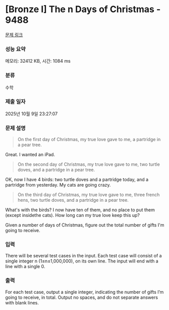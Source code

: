 # [Bronze I] The n Days of Christmas - 9488 

[문제 링크](https://www.acmicpc.net/problem/9488) 

### 성능 요약

메모리: 32412 KB, 시간: 1084 ms

### 분류

수학

### 제출 일자

2025년 10월 9일 23:27:07

### 문제 설명

<blockquote>
<p>On the first day of Christmas, my true love gave to me, a partridge in a pear tree.</p>
</blockquote>

<p>Great. I wanted an iPad.</p>

<blockquote>
<p>On the second day of Christmas, my true love gave to me, two turtle doves, and a partridge in a pear tree.</p>
</blockquote>

<p>OK, now I have 4 birds: two turtle doves and a partridge today, and a partridge from yesterday. My cats are going crazy.</p>

<blockquote>
<p>On the third day of Christmas, my true love gave to me, three french hens, two turtle doves, and a partridge in a pear tree.</p>
</blockquote>

<p>What's with the birds? I now have ten of them, and no place to put them (except insidethe cats). How long can my true love keep this up?</p>

<p>Given a number of days of Christmas, figure out the total number of gifts I'm going to receive.</p>

### 입력 

 <p>There will be several test cases in the input. Each test case will consist of a single integer n (1≤n≤1,000,000), on its own line. The input will end with a line with a single 0.</p>

### 출력 

 <p>For each test case, output a single integer, indicating the number of gifts I’m going to receive, in total. Output no spaces, and do not separate answers with blank lines.</p>


